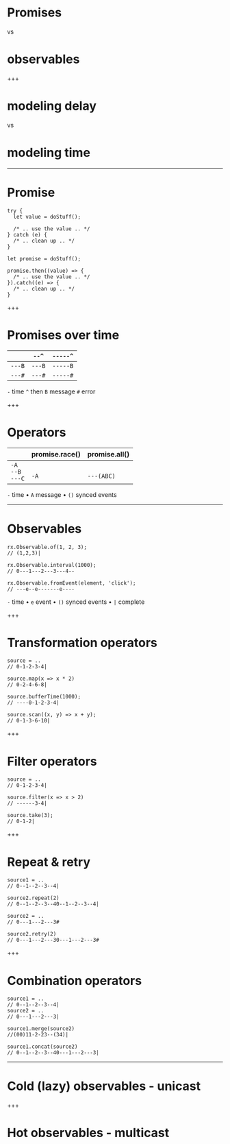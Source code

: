 # Promises

vs

# observables

+++

# modeling delay

vs

# modeling time

---

# Promise

```
try {
  let value = doStuff();

  /* .. use the value .. */
} catch (e) {
  /* .. clean up .. */
}
```

```
let promise = doStuff();

promise.then((value) => {
  /* .. use the value .. */
}).catch((e) => {
  /* .. clean up .. */
}
```

+++

# Promises over time

|        | `--^`  | `-----^` |
|--------|--------|----------|
| `---B` | `---B` | `-----B` |
| `---#` | `---#` | `-----#` |

`-` time  `^` then  `B` message `#` error

+++

# Operators

|        | promise.race() | promise.all() |
|--------|--------|----------|
| `-A` <br /> `--B` <br /> `---C` | <br />  `-A` | <br />  `---(ABC)`  |

`-` time • `A` message • `()` synced events

---

# Observables

```
rx.Observable.of(1, 2, 3);
// (1,2,3)|

rx.Observable.interval(1000);
// 0---1---2---3---4--

rx.Observable.fromEvent(element, 'click');
// ---e--e-------e----
```

`-` time • `e` event • `()` synced events • `|` complete


+++

# Transformation operators

```
source = ..
// 0-1-2-3-4|

source.map(x => x * 2)
// 0-2-4-6-8|

source.bufferTime(1000);
// ----0-1-2-3-4|

source.scan((x, y) => x + y);
// 0-1-3-6-10|
```

+++

# Filter operators

```
source = ..
// 0-1-2-3-4|

source.filter(x => x > 2)
// ------3-4|

source.take(3);
// 0-1-2|

```

+++

# Repeat & retry

```
source1 = ..
// 0--1--2--3--4|

source2.repeat(2)
// 0--1--2--3--40--1--2--3--4|

source2 = ..
// 0---1---2---3#

source2.retry(2)
// 0---1---2---30---1---2---3#
```

+++

# Combination operators

```
source1 = ..
// 0--1--2--3--4|
source2 = ..
// 0---1---2---3|

source1.merge(source2)
//(00)11-2-23--(34)|

source1.concat(source2)
// 0--1--2--3--40---1---2---3|
```

---

# Cold (lazy) observables - unicast

+++

# Hot observables - multicast
